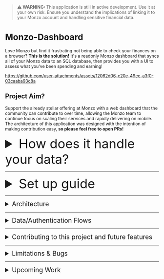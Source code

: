 > **⚠ WARNING:** This application is still in active development. Use it at your own risk. Ensure you understand the implications of linking it to your Monzo account and handling sensitive financial data.


# Monzo-Dashboard
Love Monzo but find it frustrating not being able to check your finances on a browser? **This is the solution!**
It's a readonly Monzo dashboard that syncs all of your Monzo data to an SQL database, then provides you with a UI to assess
what you've been spending and earning!

https://github.com/user-attachments/assets/12062d06-c20e-49ee-a3f0-03caaba93c8a



## Project Aim?
Support the already stellar offering at Monzo with a web dashboard that the community can contribute to over time, 
allowing the Monzo team to continue focus on scaling their services and rapidly delivering on mobile. 
The architecture of this application was designed with the intention of making contribution easy, **so please feel free to open PRs!**

<details>
<summary style="font-size: 3em;">How does it handle your data?</summary>

This is your personal finance data. We should keep its security at front of mind.
In line with that, this app aims to keep everything in your hands and secure as much as possible. 
**It is STRONGLY recommended you only run this on localhost on your own personal machine and don't open it up to the internet by hosting it**

### How are secrets stored?
Secrets are stored in `.env` files that you keep on your local machine and are only ever injected into Docker environments.
> .env and .env.* entries are in the .gitignore too

### How are Oauth tokens created and stored?
You'll be creating your own OAuth client on the monzo dev portal, so will have complete control of its settings/secrets.
When the app aquires refresh and access tokens through the Monzo Oauth flow they are encrypted and stored in the SQL Docker volume.  

### How is Monzo data aquired/stored?
All data is aquired direcitly from the Monzo API using access tokens and stored in a PostgreSQL Docker volume in the format returned from the Monzo API.
THe frontend application then generates the dashboard from that SQL data.

### Will this modify my Monzo account?
This application is designed as a read-only application. It only ever reads data from the official Monzo API.  
All other behavior and processing is handled internally in Docker services.

</details>

----------------------------------

<details>
<summary style="font-size: 3em;">Set up guide</summary>

### Required Configuration
1. Set up a Monzo Oauth Client **(NOTE: Can be skipped if you want to use mock data)**
    - Navigate to https://developers.monzo.com/ and sign in using your Monzo email.
    - Create a new Oauth Client.
    - Mark it as secure credentials and set the redirect to `http://localhost:80/api/auth/monzo/callback`.
    - Note: If you are using real data in dev mode, you'll need this to be `http://localhost:3000/auth/monzo/callback`.

2. Git clone this repository to your machine.

3. Set up your `.env`s:
    
    Both the development and production versions of this app depend on their respective `.env` files being configured before they can run.

    You can set your .env files by removing `.template` from the start of:
    - `.template.env.development`
    - `.template.env.production`
    
    ...and assigning your secret values (like Monzo Oauth secrets) in there, so your secrets are well... your secrets.

4. Navigate to the `/monzo-dashboard` sub-folder and run `pnpm install` at the root directory (install pnpm if not already).

### Dev Mode
1. Spin up the dev PosgreSQL container with `docker compose --env-file .env.development -f docker-compose.dev.yaml up --build`
2. Navigate to the mock-monzo app directory and run `pnpm run generate:large` to generate mock data.
3. Run `pnpm run dev` and access the app at `localhost:5173`.

>By default this will usw mock data. If you want to use dev mode with real data/Oauth flow do this:
>1. Update `USE_REAL_MONZO_API` to `true` in the `.env.development`.
>2. Run `docker compose --env-file .env.development -f docker-compose.dev.yaml up --build` to set up the Postgres container.
>3. Then run `pnpm run dev`.


### Prod Mode
1. Run `docker compose --env-file .env.production -f docker-compose.prod.yaml up --build`.
2. Access the app on `localhost:80`.

> **NOTE:** You can run the prod mode with mock data by flipping `USE_REAL_MONZO_API` to `false` in `.env.production`.

</details>

----------------------------------

<details>
<summary style="font-size: 1.5em;">Architecture</summary>

---

### Arch Overview
The Monzo Dashboard is structured as a monorepo using Turbo Repo to manage multiple apps and shared packages. 
This ensures modularity and reusability across the project. 


| App Name           | Description                                                                 |
|--------------------|-----------------------------------------------------------------------------|
| **frontend**       | The UI of the Monzo Dashboard, built to display financial data and insights. (React + Vite) |
| **api**            | The backend service that handles data processing, API requests to Monzo, and serves data to the frontend. (NestJS) |
| **mock-monzo**     | A mock implementation of the Monzo API, used for development and testing without connecting to real accounts. (NestJS) |

| Package Name       | Description                                                                 |
|--------------------|-----------------------------------------------------------------------------|
| **monzo-types**    | A shared package containing TypeScript types for Monzo API responses, ensuring type safety across services. |
| **dashboard-types**| A shared package containing TypeScript types and utilities for the Monzo Dashboard, ensuring consistency across the frontend and backend. |

| Folder Name        | Description                                                                 |
|--------------------|-----------------------------------------------------------------------------|
| **docker**         | Contains Docker configuration files and scripts for setting up and managing the application's containerized environment. |
| **nginx**          | Contains Nginx configuration files used for reverse proxying in production. Ensures smooth routing between the frontend and backend services across the Docker network. |


</details>

--------------------------------

<details>
<summary style="font-size: 1.5em;">Data/Authentication Flows</summary>

### How does Oauth flow work?
1. User initaties Oauth flow fromt the UI
2. They are directed to the API OauthController
3. This uses the provider (monzo) to attach oauth parameters and specify the redirect URL
4. The Oauth controller forwards to the Monzo Login page for Oauth login
5. Once loged in the OauthController callback is called to encrypt and store the refresh and access tokenss
6. The user is then redirected to the Sync step of set up


### How does real data sync?
1. User clicks Sync button on set up page
2. This calls the API MonzoController to trigger syncing
3. The monzo sync service first fetches balances and acocunts from the Monzo API and stores in PostgreSQL
4. It then generates month-long paginated requests for every month since account creation (For each account)
5. It fires these in paralllel storing the transaction and merchant data in PostgrSQL as it goes
6. Throughout this process it callbacks to send SSE events to the frontend to provide progress updates
7. Once all data is aquired the SQL database is considered ready and from there all dashboard data is generated from there. 


### How Does Mock Data Work?
1. Mock data is generated in the mock-monzo service using the generate command.
2. It is stored in JSON format in that app
3. When the API app requests Monzo data and `USE_REAL_MONZO_API` is `false` it will inject its MockMonzoService
4. This will send a request to the mock-monzo service 
5. The mock monzo service will read the generated .json files and return the mocked data to the API

>Note: the mock data generator can be ammended with different arguments to generate desired data sets




</details>

--------------------

<details>
<summary style="font-size: 1.5em;">Contributing to this project and future features</summary>

---

### Adding New Cards/Data Analysis
This app is designed to make this flow as easy as possible. How?
1. All Monzo data is available via the PostgreSQL database after the user has sync'd.
2. The Dashboard Service provides a one-stop-shopw to access and process all data for the frontend.
3. The UI AppLayout and CardLayout allow you to easily integrate a new custom card into the existing UI.

As an example if you wanted to add a card for "Number of transfers from Jane" you would:
1. Add a function to count transactions from jane in the DashboardService
2. Update the DashboardSummary type to include it
3. Add a CardLayout to the Dashboard.page.ts and bind your data.


### Testing
As a homebrew project done by a single developer, I'm yet to unit, integration, and E2E test this.
If you fancy expanding the existing app with unit tests it'd be much appreciated!


</details>

----------------------------------

<details>
<summary style="font-size: 1.5em;">Limitations & Bugs</summary>

---

### 5 Minute Pull
As per the Monzo documentation, you can only transactions older than 90 days in the first 5 minutes of OAuth login.  
To achieve this, the app bursts a number of paginated queries right after OAuth success to fetch them all and store them in SQL as quickly as possible.  
If for some reason this is not completed within 5 minutes, you may not be able to pull all of your data.

---

### SSE Support Required
The current implementation of the OAuth and account sync flow depends on SSE (Server-Sent Events) support.  
If your browser does not support SSE, this process will fail. Adding a fallback is on the roadmap but is a low priority given how common SSE support is.

</details>


----------------------------------

<details>
<summary style="font-size: 1.5em;">Upcoming Work</summary>

---

### Memoisation in UI
At present there is no use of memoisation leading and excessive re-rendering has not been assessed. To make the app as efficient as possible this should be reviewed and corrected

### Clean up package size/loading
As packages have been added throughout development I suspect many of them are no longer needed. In addition I've not reviewed the dev vs prod dependancies so 
un-needed packages may have crept into the prod. I also suspect we can also make use of lazy loading moduels to cut back on initial load times too.

---
### Centralising PORTs
As users may already have ports bound, I need to review setting ports in the .env so that it applies to the entire project, 
allowing users to easily shift between say port 80 and port 3000 as they see fit

---
### Logging and Error handling
This applicaiton was developed focusing on feature development and common flows. 
Refactoring, focus and expansion of how errors and loggin are handled is a must for this repository. 

---

### Incremental Sync
The initial account sync is integrated, but the incremental sync still needs to be implemented.  
A potential solution could involve triggering the sync with a hook such as "on module init," but the exact approach is yet to be decided.

---

### UI Scalability
The current UI struggles to handle large data sets, making it difficult to read and analyze.  
A solution to improve scalability and readability for larger data sets is required.

### Additional Pages
Currently only the dashboard page is supported. I intend on adding support for a 

Account Page: showing useful information like account numbers, IBAN, etc... with easy copy buttons
Settings PAge: for setting themes, default accounts, default time ranges on dashboad


</details>

